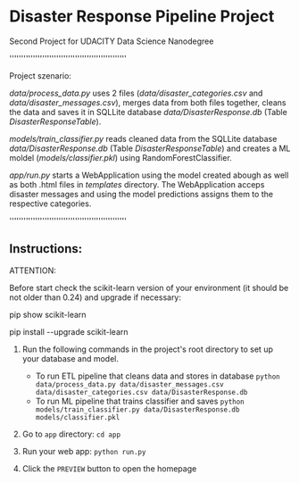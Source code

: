 # Disaster Response Pipeline Project
Second Project for UDACITY Data Science Nanodegree

''''''''''''''''''''''''''''''''''''''''''''''''''

Project szenario:

*data/process_data.py* uses 2 files (*data/disaster_categories.csv* and *data/disaster_messages.csv*), merges data from both files together, cleans the data and saves it in SQLLite database *data/DisasterResponse.db* (Table *DisasterResponseTable*).

*models/train_classifier.py* reads cleaned data from the SQLLite database *data/DisasterResponse.db* (Table *DisasterResponseTable*) and creates a ML moldel (*models/classifier.pkl*) using RandomForestClassifier.

*app/run.py* starts a WebApplication using the model created abough as well as both .html files in *templates* directory.
The WebApplication acceps disaster messages and using the model predictions assigns them to the respective categories.

''''''''''''''''''''''''''''''''''''''''''''''''''



## Instructions:

ATTENTION:

Before start check the scikit-learn version of your environment (it should be not older than 0.24) and upgrade if necessary:

pip show scikit-learn

pip install --upgrade scikit-learn

1. Run the following commands in the project's root directory to set up your database and model.

    - To run ETL pipeline that cleans data and stores in database
        `python data/process_data.py data/disaster_messages.csv data/disaster_categories.csv data/DisasterResponse.db`
    - To run ML pipeline that trains classifier and saves
        `python models/train_classifier.py data/DisasterResponse.db models/classifier.pkl`

2. Go to `app` directory: `cd app`

3. Run your web app: `python run.py`

4. Click the `PREVIEW` button to open the homepage
